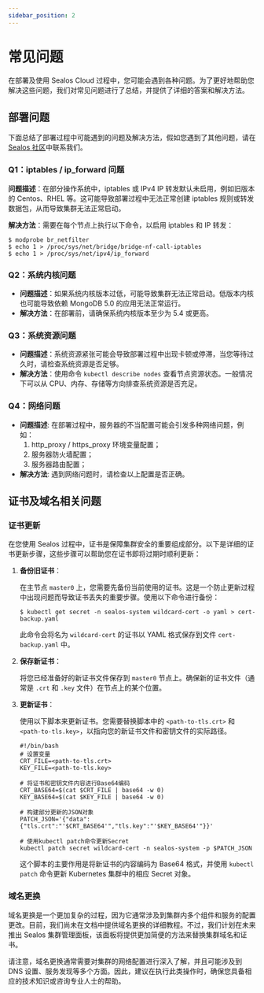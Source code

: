 ```yaml
---
sidebar_position: 2
---
```


# 常见问题

在部署及使用 Sealos Cloud 过程中，您可能会遇到各种问题。为了更好地帮助您解决这些问题，我们对常见问题进行了总结，并提供了详细的答案和解决方法。

## 部署问题

下面总结了部署过程中可能遇到的问题及解决方法，假如您遇到了其他问题，请在 [Sealos 社区](https://forum.laf.run/)中联系我们。

### Q1：iptables / ip_forward 问题

**问题描述**：在部分操作系统中，iptables 或 IPv4 IP 转发默认未启用，例如旧版本的 Centos、RHEL 等。这可能导致部署过程中无法正常创建
iptables 规则或转发数据包，从而导致集群无法正常启动。

**解决方法**：需要在每个节点上执行以下命令，以启用 iptables 和 IP 转发：

```shell
$ modprobe br_netfilter
$ echo 1 > /proc/sys/net/bridge/bridge-nf-call-iptables
$ echo 1 > /proc/sys/net/ipv4/ip_forward
```

### Q2：系统内核问题

- **问题描述**：如果系统内核版本过低，可能导致集群无法正常启动。低版本内核也可能导致依赖 MongoDB 5.0 的应用无法正常运行。
- **解决方法**：在部署前，请确保系统内核版本至少为 5.4 或更高。

### Q3：系统资源问题

- **问题描述**：系统资源紧张可能会导致部署过程中出现卡顿或停滞，当您等待过久时，请检查系统资源是否足够。
- **解决方法**：使用命令 `kubectl describe nodes` 查看节点资源状态。一般情况下可以从 CPU、内存、存储等方向排查系统资源是否充足。

### Q4：网络问题

- **问题描述**: 在部署过程中，服务器的不当配置可能会引发多种网络问题，例如：
   1. http_proxy / https_proxy 环境变量配置；
   2. 服务器防火墙配置；
   3. 服务器路由配置；
- **解决方法**: 遇到网络问题时，请检查以上配置是否正确。

## 证书及域名相关问题

### 证书更新

在您使用 Sealos 过程中，证书是保障集群安全的重要组成部分。以下是详细的证书更新步骤，这些步骤可以帮助您在证书即将过期时顺利更新：

1. **备份旧证书**：

   在主节点 `master0` 上，您需要先备份当前使用的证书。这是一个防止更新过程中出现问题而导致证书丢失的重要步骤。使用以下命令进行备份：

   ```shell
   $ kubectl get secret -n sealos-system wildcard-cert -o yaml > cert-backup.yaml
   ```

   此命令会将名为 `wildcard-cert` 的证书以 YAML 格式保存到文件 `cert-backup.yaml` 中。

2. **保存新证书**：

   将您已经准备好的新证书文件保存到 `master0` 节点上。确保新的证书文件（通常是 `.crt` 和 `.key` 文件）在节点上的某个位置。

3. **更新证书**：

   使用以下脚本来更新证书。您需要替换脚本中的 `<path-to-tls.crt>` 和 `<path-to-tls.key>`，以指向您的新证书文件和密钥文件的实际路径。

   ```shell
   #!/bin/bash 
   # 设置变量
   CRT_FILE=<path-to-tls.crt>
   KEY_FILE=<path-to-tls.key>
   
   # 将证书和密钥文件内容进行Base64编码
   CRT_BASE64=$(cat $CRT_FILE | base64 -w 0)
   KEY_BASE64=$(cat $KEY_FILE | base64 -w 0)
   
   # 构建部分更新的JSON对象
   PATCH_JSON='{"data":{"tls.crt":"'$CRT_BASE64'","tls.key":"'$KEY_BASE64'"}}'
   
   # 使用kubectl patch命令更新Secret
   kubectl patch secret wildcard-cert -n sealos-system -p $PATCH_JSON
   ```
   
   这个脚本的主要作用是将新证书的内容编码为 Base64 格式，并使用 `kubectl patch` 命令更新 Kubernetes 集群中的相应 Secret
   对象。

### 域名更换

域名更换是一个更加复杂的过程，因为它通常涉及到集群内多个组件和服务的配置更改。目前，我们尚未在文档中提供域名更换的详细教程。不过，我们计划在未来推出
Sealos 集群管理面板，该面板将提供更加简便的方法来替换集群域名和证书。

请注意，域名更换通常需要对集群的网络配置进行深入了解，并且可能涉及到 DNS
设置、服务发现等多个方面。因此，建议在执行此类操作时，确保您具备相应的技术知识或咨询专业人士的帮助。
